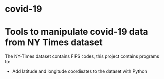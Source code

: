 # covid-19

Tools to manipulate covid-19 data from NY Times dataset
====

The NY-Times dataset contains FIPS codes, this project contains programs to:

- Add latitude and longitude coordinates to the dataset with Python


